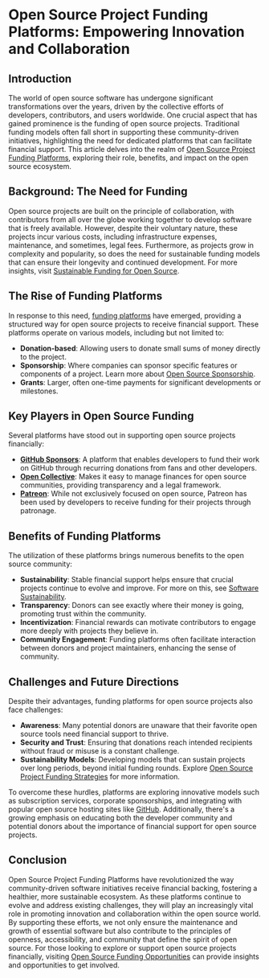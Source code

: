 # Open Source Project Funding Platforms: Empowering Innovation and Collaboration

## Introduction

The world of open source software has undergone significant transformations over the years, driven by the collective efforts of developers, contributors, and users worldwide. One crucial aspect that has gained prominence is the funding of open source projects. Traditional funding models often fall short in supporting these community-driven initiatives, highlighting the need for dedicated platforms that can facilitate financial support. This article delves into the realm of [Open Source Project Funding Platforms](https://www.license-token.com/wiki/open-source-project-funding-platforms), exploring their role, benefits, and impact on the open source ecosystem.

## Background: The Need for Funding

Open source projects are built on the principle of collaboration, with contributors from all over the globe working together to develop software that is freely available. However, despite their voluntary nature, these projects incur various costs, including infrastructure expenses, maintenance, and sometimes, legal fees. Furthermore, as projects grow in complexity and popularity, so does the need for sustainable funding models that can ensure their longevity and continued development. For more insights, visit [Sustainable Funding for Open Source](https://www.license-token.com/wiki/sustainable-funding-for-open-source).

## The Rise of Funding Platforms

In response to this need, [funding platforms](https://www.opencollective.com/) have emerged, providing a structured way for open source projects to receive financial support. These platforms operate on various models, including but not limited to:

- **Donation-based**: Allowing users to donate small sums of money directly to the project.
- **Sponsorship**: Where companies can sponsor specific features or components of a project. Learn more about [Open Source Sponsorship](https://www.license-token.com/wiki/open-source-sponsorship).
- **Grants**: Larger, often one-time payments for significant developments or milestones.

## Key Players in Open Source Funding

Several platforms have stood out in supporting open source projects financially:

- **[GitHub Sponsors](https://github.com/sponsors)**: A platform that enables developers to fund their work on GitHub through recurring donations from fans and other developers.
- **[Open Collective](https://www.opencollective.com/)**: Makes it easy to manage finances for open source communities, providing transparency and a legal framework.
- **[Patreon](https://www.patreon.com/)**: While not exclusively focused on open source, Patreon has been used by developers to receive funding for their projects through patronage.

## Benefits of Funding Platforms

The utilization of these platforms brings numerous benefits to the open source community:

- **Sustainability**: Stable financial support helps ensure that crucial projects continue to evolve and improve. For more on this, see [Software Sustainability](https://www.license-token.com/wiki/software-sustainability).
- **Transparency**: Donors can see exactly where their money is going, promoting trust within the community.
- **Incentivization**: Financial rewards can motivate contributors to engage more deeply with projects they believe in.
- **Community Engagement**: Funding platforms often facilitate interaction between donors and project maintainers, enhancing the sense of community.

## Challenges and Future Directions

Despite their advantages, funding platforms for open source projects also face challenges:

- **Awareness**: Many potential donors are unaware that their favorite open source tools need financial support to thrive.
- **Security and Trust**: Ensuring that donations reach intended recipients without fraud or misuse is a constant challenge.
- **Sustainability Models**: Developing models that can sustain projects over long periods, beyond initial funding rounds. Explore [Open Source Project Funding Strategies](https://www.license-token.com/wiki/open-source-project-funding-strategies) for more information.

To overcome these hurdles, platforms are exploring innovative models such as subscription services, corporate sponsorships, and integrating with popular open source hosting sites like [GitHub](https://github.com/). Additionally, there's a growing emphasis on educating both the developer community and potential donors about the importance of financial support for open source projects.

## Conclusion

Open Source Project Funding Platforms have revolutionized the way community-driven software initiatives receive financial backing, fostering a healthier, more sustainable ecosystem. As these platforms continue to evolve and address existing challenges, they will play an increasingly vital role in promoting innovation and collaboration within the open source world. By supporting these efforts, we not only ensure the maintenance and growth of essential software but also contribute to the principles of openness, accessibility, and community that define the spirit of open source. For those looking to explore or support open source projects financially, visiting [Open Source Funding Opportunities](https://www.license-token.com/wiki/open-source-funding-opportunities) can provide insights and opportunities to get involved.